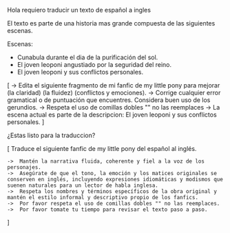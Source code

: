Hola requiero traducir un texto de español a ingles

El texto es parte de una historia mas grande compuesta de las siguientes escenas.

Escenas:

- Cunabula durante el dia de la purificación del sol. 
- El joven leoponi angustiado por la seguridad del reino.
- El joven leoponi y sus conflictos personales.

[
    -> Edita el siguiente fragmento de mi fanfic de my little pony para mejorar (la claridad) (la fluidez) (conflictos y emociones). 
    -> Corrige cualquier error gramatical o de puntuación que encuentres. Considera buen uso de los gerundios.
    -> Respeta el uso de comillas dobles "" no las reemplaces
    -> La escena actual es parte de la descripcion: El joven leoponi y sus conflictos personales.
]

¿Estas listo para la traduccion?

[
    Traduce el siguiente fanfic de my little pony del español al inglés.

    ->  Mantén la narrativa fluida, coherente y fiel a la voz de los personajes. 
    ->  Asegúrate de que el tono, la emoción y los matices originales se conserven en inglés, incluyendo expresiones idiomáticas y modismos que suenen naturales para un lector de habla inglesa. 
    ->  Respeta los nombres y términos específicos de la obra original y mantén el estilo informal y descriptivo propio de los fanfics.
    ->  Por favor respeta el uso de comillas dobles "" no las reemplaces.
    ->  Por favor tomate tu tiempo para revisar el texto paso a paso.
]




